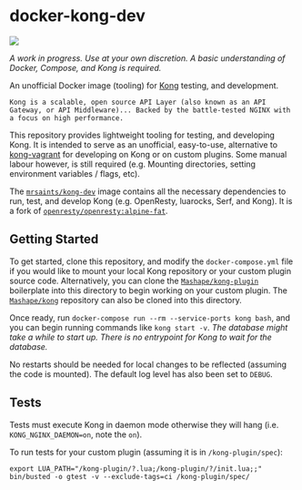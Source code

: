 # docker-kong-dev

[![](https://images.microbadger.com/badges/image/mrsaints/kong-dev.svg)](https://microbadger.com/images/mrsaints/kong-dev "Get your own image badge on microbadger.com")

_A work in progress. Use at your own discretion. A basic understanding of Docker, Compose, and Kong is required._

An unofficial Docker image (tooling) for [Kong][kong] testing, and development.

    Kong is a scalable, open source API Layer (also known as an API Gateway, or API Middleware)... Backed by the battle-tested NGINX with a focus on high performance.

This repository provides lightweight tooling for testing, and developing Kong.
It is intended to serve as an unofficial, easy-to-use, alternative to [kong-vagrant][] for developing on Kong or on custom plugins.
Some manual labour however, is still required (e.g. Mounting directories, setting environment variables / flags, etc).

The [`mrsaints/kong-dev`][kong-dev] image contains all the necessary dependencies to run, test, and develop Kong (e.g. OpenResty, luarocks, Serf, and Kong).
It is a fork of [`openresty/openresty:alpine-fat`][openresty-docker].


## Getting Started

To get started, clone this repository, and modify the `docker-compose.yml` file if you would like to mount your local Kong repository or your custom plugin source code.
Alternatively, you can clone the [`Mashape/kong-plugin`][kong-plugin] boilerplate into this directory to begin working on your custom plugin. The [`Mashape/kong`][kong] repository can also be cloned into this directory.

Once ready, run `docker-compose run --rm --service-ports kong bash`, and you can begin running commands like `kong start -v`.
_The database might take a while to start up. There is no entrypoint for Kong to wait for the database._

No restarts should be needed for local changes to be reflected (assuming the code is mounted). The default log level has also been set to `DEBUG`.


## Tests

Tests must execute Kong in daemon mode otherwise they will hang (i.e. `KONG_NGINX_DAEMON=on`, note the `on`).

To run tests for your custom plugin (assuming it is in `/kong-plugin/spec`):

```
export LUA_PATH="/kong-plugin/?.lua;/kong-plugin/?/init.lua;;"
bin/busted -o gtest -v --exclude-tags=ci /kong-plugin/spec/
```


[kong]: https://github.com/Mashape/kong/
[kong-vagrant]: https://github.com/Mashape/kong-vagrant/
[kong-dev]: https://hub.docker.com/r/mrsaints/kong-dev/
[openresty-docker]: https://hub.docker.com/r/openresty/openresty/
[kong-plugin]: https://github.com/Mashape/kong-plugin/
